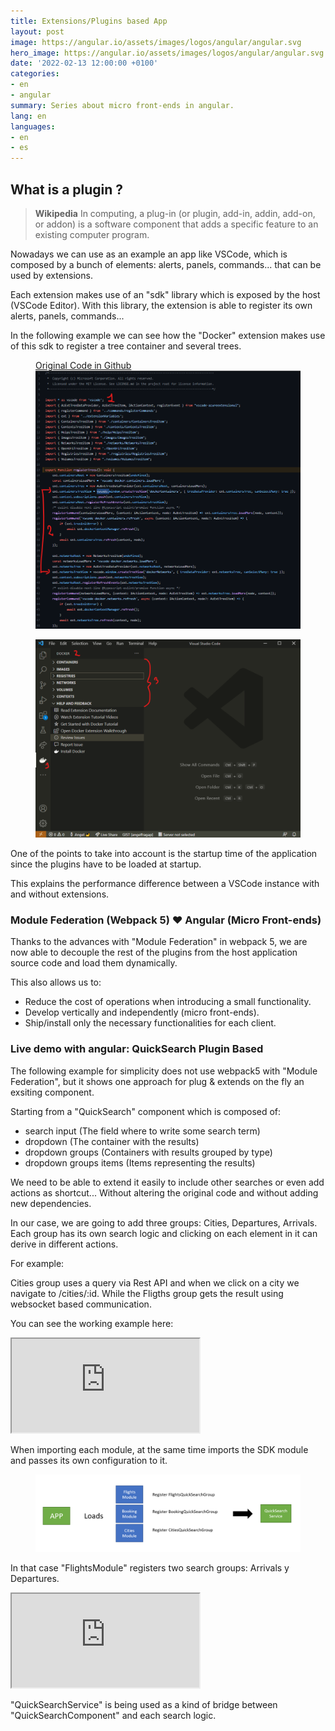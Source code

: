 ```yaml
---
title: Extensions/Plugins based App
layout: post
image: https://angular.io/assets/images/logos/angular/angular.svg
hero_image: https://angular.io/assets/images/logos/angular/angular.svg
date: '2022-02-13 12:00:00 +0100'
categories:
- en
- angular
summary: Series about micro front-ends in angular.
lang: en
languages:
- en
- es
---
```


<style>
    :root {
        --primary-h: 216;
        --primary-s: 85%;
        --primary-l: 34%;
    }
</style>

## What is a plugin ?

> **Wikipedia**
> In computing, a plug-in (or plugin, add-in, addin, add-on, or addon) is a software component that adds a specific feature to an existing computer program.

Nowadays we can use as an example an app like VSCode, which is composed by
a bunch of elements: alerts, panels, commands... that can be used by extensions.

Each extension makes use of an "sdk" library which is exposed by the host (VSCode Editor).
With this library, the extension is able to register its own alerts, panels, commands...

In the following example we can see how the "Docker" extension makes use of this sdk to register
a tree container and several trees.

<figure tabindex="0">
    <figcaption>
        <a href="https://github.com/microsoft/vscode-docker/blob/3dcdb38e64922abc8c1d2ef50a43e45773b30c66/src/tree/registerTrees.ts#L19"
        target="__blank" >
        Original Code in Github
        </a>
    </figcaption>
    <img alt="vscode docker register-trees.ts" src="/assets/images/vscode-docker-register-trees-ts.png">
</figure>

<figure tabindex="0">
<img alt="vscode docker extension" src="/assets/images/vscode-docker-ext.png">
</figure>

One of the points to take into account is the startup time of the application since the plugins have to be loaded at startup.

This explains the performance difference between a VSCode instance with and without extensions.

### Module Federation (Webpack 5) ❤ Angular (Micro Front-ends)

Thanks to the advances with "Module Federation" in webpack 5, we are now able to decouple the rest of the plugins from the host application source code and load them dynamically.

This also allows us to:

- Reduce the cost of operations when introducing a small functionality.
- Develop vertically and independently (micro front-ends).
- Ship/install only the necessary functionalities for each client.

### Live demo with angular: QuickSearch Plugin Based

The following example for simplicity does not use webpack5 with "Module Federation", but it shows one approach for plug & extends on the fly an exsiting component.

Starting from a "QuickSearch" component which is composed of:

- search input (The field where to write some search term)
- dropdown (The container with the results)
- dropdown groups (Containers with results grouped by type)
- dropdown groups items (Items representing the results)

We need to be able to extend it easily to include other searches or even add actions as shortcut... Without altering the original code and without adding new dependencies.

In our case, we are going to add three groups: Cities, Departures, Arrivals.
Each group has its own search logic and clicking on each element in it can derive in different actions.

For example:

Cities group uses a query via Rest API and when we click on a city we navigate to /cities/:id.
While the Fligths group gets the result using websocket based communication.

You can see the working example here:

<iframe src="https://stackblitz.com/edit/angular-ivy-nedadb?ctl=1&embed=1&file=src/app/flights/flights.module.ts&hideExplorer=1&hideNavigation=1&view=preview"></iframe>

When importing each module, at the same time imports the SDK module and passes its own configuration to it.

<figure tabindex="0">
    <img src="/assets/images/quick-search-registration.png">
</figure>

In that case "FlightsModule" registers two search groups: Arrivals y Departures.

<iframe src="https://stackblitz.com/edit/angular-ivy-nedadb?ctl=1&embed=1&file=src/app/flights/flights.module.ts&hideExplorer=1&hideNavigation=1&view=editor"></iframe>

"QuickSearchService" is being used as a kind of bridge between "QuickSearchComponent" and each search logic.
